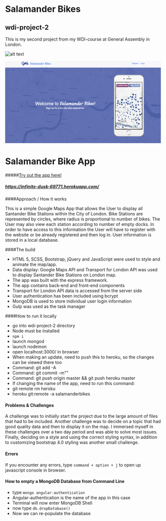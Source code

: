 # Salamander Bikes

## wdi-project-2
This is my second project from my WDI-course at General Assembly in London.


![alt text](/Users/Miriam/development/wdi-project-2/salamanderbikes.png "Salamander Bikes Frontpage")

![alt text](/salamanderbikes.png "Salamander Bikes Frontpage")

#  Salamander Bike App


#####[Try out the app here!](http://salamanderbikes.herokuapp.com/)

##### https://infinite-dusk-69771.herokuapp.com/


####Approach / How it works

This is a simple Google Maps App that allows the User to display all Santander Bike Stations within the City of London. Bike Stations are represented by circles, where radius is proportional to number of bikes. The User may also view each station according to number of empty docks. In order to have access to this information the User will have to register with the website or be already registered and then log in. User information is stored in a local database.

####The build

* HTML 5, SCSS, Bootstrap, jQuery and JavaScript were used to style and animate the map/app.
* Data display: Google Maps API and Transport for London API was used to display Santander Bike Stations on London map.
* The app was built with the express framework.
* The app contains back-end and front-end components
* Transport for London API data is accessed from the server side
* User authentication has been included using bcrypt
* MongoDB is used to store individual user login information
* Gulp was used as the task manager

####How to run it locally
* go into wdi-project-2 directory
* Node must be installed
* ```npm i```
* launch mongod
* launch nodemon
* open localhost:3000/ in browser
* When making an update, need to push this to heroku, so the changes can be viewed there too
* Command: git add -A
* Command: git commit -m""
* Command: git push origin master && git push heroku master
* If changing the name of the app, need to run this command:
* git remote rm heroku
* heroku git:remote -a salamanderbikes

#### Problems & Challenges

A challenge was to initially start the project due to the large amount of files that had to be included. Another challenge was to decide on a topic that had good quality data and then to display it on the map. I immersed myself in these challenges over a two day period and was able to solve most issues. Finally, deciding on a style and using the correct styling syntax, in addition to customizing bootstrap 4.0 styling was another small challenge. 

#### Errors

If you encounter any errors, type ```command + option + j``` to open up javascript console in browser.

#### How to empty a MongoDB Database from Command Line

* type ``` mongo angular-authentication ```
* Angular-authentication is the name of the app in this case
* Terminal will now enter MongoDB Shell
* now type ``` db.dropDatabase() ```
* Now we can re-populate the database

